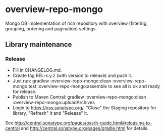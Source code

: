 # overview-repo-mongo

Mongo DB implementation of rich repository with overview (filtering, grouping, ordering and pagination) settings.

## Library maintenance

### Release

 * Fill in CHANGELOG.md.
 * Create tag REL-x.y.z (with version to release) and push it.
 * Just run: gradlew :overview-repo-mongo:clean :overview-repo-mongo:test :overview-repo-mongo:assemble to see all is ok and ready for release.
 * Publish to Maven Central: gradlew :overview-repo-mongo:clean :overview-repo-mongo:uploadArchives 
 * Login to https://oss.sonatype.org/, "Close" the Staging repository for library, "Refresh" it and "Release" it.

See http://central.sonatype.org/pages/ossrh-guide.html#releasing-to-central and http://central.sonatype.org/pages/gradle.html for details.  

